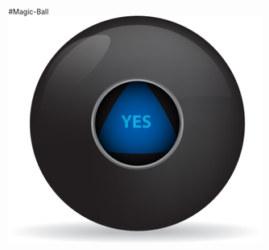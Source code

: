 #Magic-Ball
![alt text](https://github.com/bli36/Magic-Ball/blob/master/Magic%20Ball/Assets.xcassets/ball1-1.imageset/ball1%403x.png)
